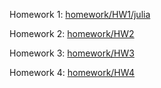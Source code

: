 Homework 1: [homework/HW1/julia](homework/HW1/julia)

Homework 2: [homework/HW2](homework/HW2)

Homework 3: [homework/HW3](homework/HW3)

Homework 4: [homework/HW4](homework/HW4)

